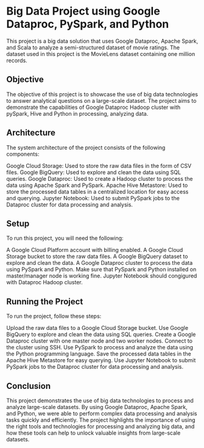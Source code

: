 # Big Data Project using Google Dataproc, PySpark, and Python
This project is a big data solution that uses Google Dataproc, Apache Spark, and Scala to analyze a semi-structured dataset of movie ratings. The dataset used in this project is the MovieLens dataset containing one million records.

## Objective
The objective of this project is to showcase the use of big data technologies to answer analytical questions on a large-scale dataset. The project aims to demonstrate the capabilities of Google Dataproc Hadoop cluster with pySpark, Hive and Python in processing, analyzing data.

## Architecture
The system architecture of the project consists of the following components:

Google Cloud Storage: Used to store the raw data files in the form of CSV files.
Google BigQuery: Used to explore and clean the data using SQL queries.
Google Dataproc: Used to create a Hadoop cluster to process the data using Apache Spark and PySpark.
Apache Hive Metastore: Used to store the processed data tables in a centralized location for easy access and querying.
Jupyter Notebook: Used to submit PySpark jobs to the Dataproc cluster for data processing and analysis.

## Setup
To run this project, you will need the following:

A Google Cloud Platform account with billing enabled.
A Google Cloud Storage bucket to store the raw data files.
A Google BigQuery dataset to explore and clean the data.
A Google Dataproc cluster to process the data using PySpark and Python.
Make sure that PySpark and Python installed on master/manager node is working fine.
Jupyter Notebook should congigured with Dataproc Hadoop cluster.

## Running the Project
To run the project, follow these steps:

Upload the raw data files to a Google Cloud Storage bucket.
Use Google BigQuery to explore and clean the data using SQL queries.
Create a Google Dataproc cluster with one master node and two worker nodes.
Connect to the cluster using SSH.
Use PySpark to process and analyze the data using the Python programming language.
Save the processed data tables in the Apache Hive Metastore for easy querying.
Use Jupyter Notebook to submit PySpark jobs to the Dataproc cluster for data processing and analysis.


## Conclusion
This project demonstrates the use of big data technologies to process and analyze large-scale datasets. By using Google Dataproc, Apache Spark, and Python, we were able to perform complex data processing and analysis tasks quickly and efficiently. The project highlights the importance of using the right tools and technologies for processing and analyzing big data, and how these tools can help to unlock valuable insights from large-scale datasets.


